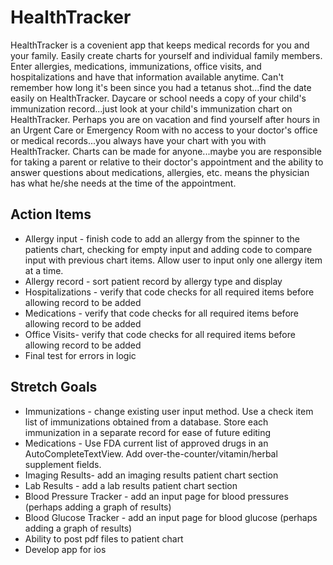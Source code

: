 # HealthTracker

HealthTracker is a covenient app that keeps medical records for you and your family.  Easily create charts for yourself and individual family members.  Enter allergies, medications, immunizations, office visits, and hospitalizations and have that information available anytime. Can't remember how long it's been since you had a tetanus shot...find the date easily on HealthTracker.  Daycare or school needs a copy of your child's immunization record...just look at your child's immunization chart on HealthTracker.  Perhaps you are on vacation and find yourself after hours in an Urgent Care or Emergency Room with no access to your doctor's office or medical records...you always have your chart with you with HealthTracker.  Charts can be made for anyone...maybe you are responsible for taking a parent or relative to their doctor's appointment and the ability to answer questions about medications, allergies, etc. means the physician has what he/she needs at the time of the appointment.

## Action Items
* Allergy input - finish code to add an allergy from the spinner to the patients chart, checking for empty input and
adding code to compare input with previous chart items.  Allow user to input only one allergy item at a time.
* Allergy record - sort patient record by allergy type and display
* Hospitalizations - verify that code checks for all required items before allowing record to be added
* Medications - verify that code checks for all required items before allowing record to be added
* Office Visits- verify that code checks for all required items before allowing record to be added
* Final test for errors in logic

## Stretch Goals
* Immunizations - change existing user input method. Use a check item list of immunizations obtained from a database.  Store each immunization in a separate record for ease of future editing
* Medications - Use FDA current list of approved drugs in an AutoCompleteTextView.  Add over-the-counter/vitamin/herbal
supplement fields.
* Imaging Results- add an imaging results patient chart section
* Lab Results - add a lab results patient chart section
* Blood Pressure Tracker - add an input page for blood pressures (perhaps adding a graph of results)
* Blood Glucose Tracker - add an input page for blood glucose (perhaps adding a graph of results)
* Ability to post pdf files to patient chart
* Develop app for ios
